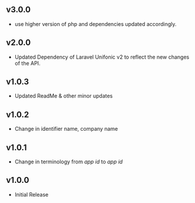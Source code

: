 ## v3.0.0
* use higher version of php and dependencies updated accordingly. 

## v2.0.0
* Updated Dependency of Laravel Unifonic v2 to reflect the new changes of the API. 

## v1.0.3
* Updated ReadMe & other minor updates
 
## v1.0.2
* Change in identifier name, company name

## v1.0.1
* Change in terminology from _app id_ to _app id_

## v1.0.0
* Initial Release
